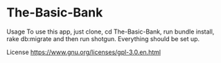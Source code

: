 # The-Basic-Bank


Usage
To use this app, just clone, cd The-Basic-Bank, run bundle install, rake db:migrate and then run shotgun. Everything should be set up.

License
https://www.gnu.org/licenses/gpl-3.0.en.html

